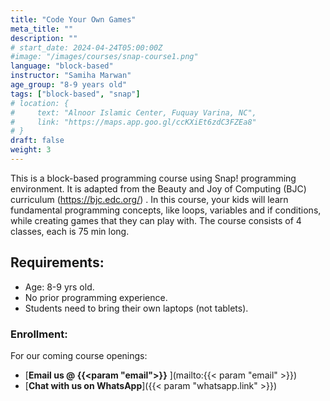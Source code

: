 ```yaml
---
title: "Code Your Own Games"
meta_title: ""
description: ""
# start_date: 2024-04-24T05:00:00Z
#image: "/images/courses/snap-course1.png"
language: "block-based"
instructor: "Samiha Marwan"
age_group: "8-9 years old"
tags: ["block-based", "snap"]
# location: {
#     text: "Alnoor Islamic Center, Fuquay Varina, NC",
#     link: "https://maps.app.goo.gl/ccKXiEt6zdC3FZEa8"
# }
draft: false
weight: 3
---
```


This is a block-based programming course using Snap! programming environment. It is adapted from the Beauty and Joy of Computing (BJC) curriculum (https://bjc.edc.org/) . In this course, your kids will learn fundamental programming concepts, like loops, variables and if conditions, while creating games that they can play with. The course consists of 4 classes, each is 75 min long.

## Requirements:
- Age: 8-9 yrs old.
- No prior programming experience.
- Students need to bring their own laptops (not tablets).

### Enrollment:
For our coming course openings:
- [**Email us @ {{<param "email">}}** ](mailto:{{< param "email" >}})
- [**Chat with us on WhatsApp**]({{< param "whatsapp.link" >}})
